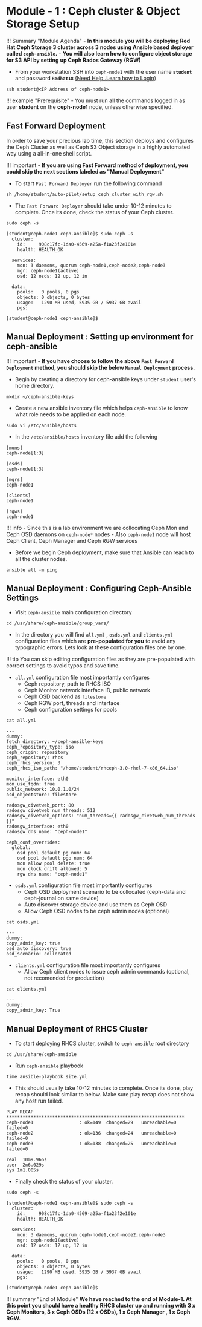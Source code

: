 # Module - 1 : Ceph cluster & Object Storage Setup

!!! Summary "Module Agenda"
    - **In this module you will be deploying Red Hat Ceph Storage 3 cluster across 3 nodes using Ansible based deployer called ``ceph-ansible``.**
    - **You will also learn how to configure object storage for S3 API by setting up Ceph Rados Gateway (RGW)**

- From your workstation SSH into ``ceph-node1`` with the user name **``student``** and password **``Redhat18``** [(Need Help..Learn how to Login)](https://ksingh7.github.io/data-show/#accessing-the-lab)

```
ssh student@<IP Address of ceph-node1>
```  

!!! example "Prerequisite"
    - You must run all the commands logged in as user **student** on the **ceph-node1** node, unless otherwise specified. 

## Fast Forward Deployment

In order to save your precious lab time, this section deploys and configures the Ceph Cluster as well as Ceph S3 Object storage in a highly automated way using a all-in-one shell script. 

!!! important
    - **If you are using Fast Forward method of deployment, you could skip the next sections labeled as "Manual Deployment"**

- To start ``Fast Forward Deployer`` run the following command

```
sh /home/student/auto-pilot/setup_ceph_cluster_with_rgw.sh
```

- The ``Fast Forward Deployer`` should take under 10-12 minutes to complete. Once its done, check the status of your Ceph cluster.

```
sudo ceph -s
```

```
[student@ceph-node1 ceph-ansible]$ sudo ceph -s
  cluster:
    id:     908c17fc-1da0-4569-a25a-f1a23f2e101e
    health: HEALTH_OK

  services:
    mon: 3 daemons, quorum ceph-node1,ceph-node2,ceph-node3
    mgr: ceph-node1(active)
    osd: 12 osds: 12 up, 12 in

  data:
    pools:   0 pools, 0 pgs
    objects: 0 objects, 0 bytes
    usage:   1290 MB used, 5935 GB / 5937 GB avail
    pgs:

[student@ceph-node1 ceph-ansible]$
```


## Manual Deployment : Setting up environment for ceph-ansible  

!!! important
    - **If you have choose to follow the above ``Fast Forward Deployment`` method, you should skip the below ``Manual Deployment`` process.**

- Begin by creating a directory for ceph-ansible keys under ``student`` user's home directory.

```
mkdir ~/ceph-ansible-keys
```

- Create a new ansible inventory file which helps ``ceph-ansible`` to know what role needs to be applied on each node.

```
sudo vi /etc/ansible/hosts
```

- In the ``/etc/ansible/hosts`` inventory file add the following

```
[mons]
ceph-node[1:3]

[osds]
ceph-node[1:3]

[mgrs]
ceph-node1

[clients]
ceph-node1

[rgws]
ceph-node1
```

!!! info
    - Since this is a lab environment we are collocating Ceph Mon and Ceph OSD daemons on `ceph-node*` nodes
    - Also ``ceph-node1`` node will host Ceph Client, Ceph Manager and Ceph RGW services

- Before we begin Ceph deployment, make sure that Ansible can reach to all the cluster nodes.

```
ansible all -m ping
```

## Manual Deployment : Configuring Ceph-Ansible Settings

- Visit ``ceph-ansible`` main configuration directory

```
cd /usr/share/ceph-ansible/group_vars/
```

- In the directory you will find ``all.yml`` , ``osds.yml`` and ``clients.yml`` configuration files which are **pre-populated for you** to avoid any typographic errors. Lets look at these configuration files one by one.

!!! tip
    You can skip editing configuration files as they are pre-populated with correct settings to avoid typos and save time.

- ``all.yml`` configuration file most importantly configures
    - Ceph repository, path to RHCS ISO
    - Ceph Monitor network interface ID, public network
    - Ceph OSD backend as ``filestore``
    - Ceph RGW port, threads and interface
    - Ceph configuration settings for pools

```
cat all.yml
```

```
---
dummy:
fetch_directory: ~/ceph-ansible-keys
ceph_repository_type: iso
ceph_origin: repository
ceph_repository: rhcs
ceph_rhcs_version: 3
ceph_rhcs_iso_path: "/home/student/rhceph-3.0-rhel-7-x86_64.iso"

monitor_interface: eth0
mon_use_fqdn: true
public_network: 10.0.1.0/24
osd_objectstore: filestore

radosgw_civetweb_port: 80
radosgw_civetweb_num_threads: 512
radosgw_civetweb_options: "num_threads={{ radosgw_civetweb_num_threads }}"
radosgw_interface: eth0
radosgw_dns_name: "ceph-node1"

ceph_conf_overrides:
  global:
    osd pool default pg num: 64
    osd pool default pgp num: 64
    mon allow pool delete: true
    mon clock drift allowed: 5
    rgw dns name: "ceph-node1"
```


- ``osds.yml`` configuration file most importantly configures
    - Ceph OSD deployment scenario to be collocated (ceph-data and ceph-journal on same device)
    - Auto discover storage device and use them as Ceph OSD
    - Allow Ceph OSD nodes to be ceph admin nodes (optional)

```
cat osds.yml
```

```
---
dummy:
copy_admin_key: true
osd_auto_discovery: true
osd_scenario: collocated
```

- ``clients.yml`` configuration file most importantly configures
    - Allow Ceph client nodes to issue ceph admin commands (optional, not recomended for production)

```
cat clients.yml
```

```
---
dummy:
copy_admin_key: True
```


## Manual Deployment of RHCS Cluster

- To start deploying RHCS cluster, switch to ``ceph-ansible`` root directory

```
cd /usr/share/ceph-ansible
```


- Run ``ceph-ansible`` playbook

```
time ansible-playbook site.yml
```

- This should usually take 10-12 minutes to complete. Once its done, play recap should look similar to below. Make sure play recap does not show any host run failed.

```
PLAY RECAP ******************************************************************
ceph-node1                 : ok=149  changed=29   unreachable=0    failed=0
ceph-node2                 : ok=136  changed=24   unreachable=0    failed=0
ceph-node3                 : ok=138  changed=25   unreachable=0    failed=0

real  10m9.966s
user  2m6.029s
sys 1m1.005s
```


- Finally check the status of your cluster. 

```
sudo ceph -s
```

```
[student@ceph-node1 ceph-ansible]$ sudo ceph -s
  cluster:
    id:     908c17fc-1da0-4569-a25a-f1a23f2e101e
    health: HEALTH_OK

  services:
    mon: 3 daemons, quorum ceph-node1,ceph-node2,ceph-node3
    mgr: ceph-node1(active)
    osd: 12 osds: 12 up, 12 in

  data:
    pools:   0 pools, 0 pgs
    objects: 0 objects, 0 bytes
    usage:   1290 MB used, 5935 GB / 5937 GB avail
    pgs:

[student@ceph-node1 ceph-ansible]$
```


!!! summary "End of Module"
    **We have reached to the end of Module-1. At this point you should have a healthy RHCS cluster up and running with 3 x Ceph Monitors, 3 x Ceph OSDs (12 x OSDs), 1 x Ceph Manager , 1 x Ceph RGW.**

